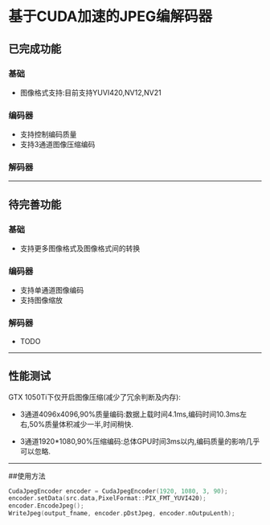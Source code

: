 # 基于CUDA加速的JPEG编解码器


## 已完成功能

### 基础
- 图像格式支持:目前支持YUVI420,NV12,NV21

### 编码器
- 支持控制编码质量
- 支持3通道图像压缩编码

### 解码器

---

## 待完善功能
### 基础
- 支持更多图像格式及图像格式间的转换
  
### 编码器
- 支持单通道图像编码
- 支持图像缩放

### 解码器
- TODO

---

## 性能测试

GTX 1050Ti下仅开启图像压缩(减少了冗余判断及内存):
- 3通道4096x4096,90%质量编码:数据上载时间4.1ms,编码时间10.3ms左右,50%质量体积减少一半,时间稍快.

- 3通道1920*1080,90%压缩编码:总体GPU时间3ms以内,编码质量的影响几乎可以忽略.

---

##使用方法
```cpp
CudaJpegEncoder encoder = CudaJpegEncoder(1920, 1080, 3, 90);
encoder.setData(src.data,PixelFormat::PIX_FMT_YUVI420);
encoder.EncodeJpeg();
WriteJpeg(output_fname, encoder.pDstJpeg, encoder.nOutpuLenth);
```
